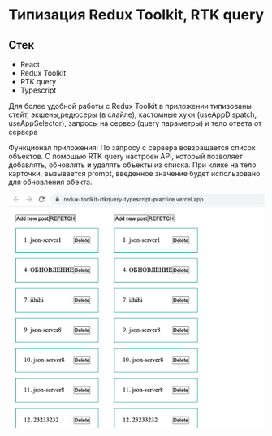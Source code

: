 # Типизация Redux Toolkit, RTK query

## Стек   

- React  
- Redux Toolkit  
- RTK query  
- Typescript  

Для более удобной работы с Redux Toolkit в приложении типизованы стейт, экшены,редюсеры (в слайле), кастомные хуки (useAppDispatch, useAppSelector), запросы на сервер (query параметры) и тело ответа от сервера

Функционал приложения: По запросу с сервера вовзращается список объектов. С помощью RTK query настроен API, который позволяет добавлять, обновлять и удалять объекты из списка. При клике на тело карточки, вызывается prompt, введенное значение будет использовано для обновления обекта. 

![Иллюстрация к проекту](https://github.com/wctnz/redux-toolkit-rtkquery-typescript-practice/raw/master/public/img1.png)

